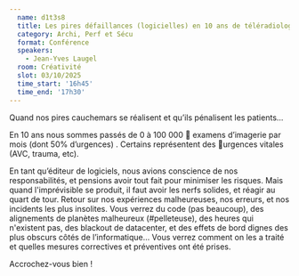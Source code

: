 ```yaml
---
  name: d1t3s8
  title: Les pires défaillances (logicielles) en 10 ans de téléradiologie d'urgence
  category: Archi, Perf et Sécu
  format: Conférence
  speakers: 
    - Jean-Yves Laugel
  room: Créativité
  slot: 03/10/2025
  time_start: '16h45'
  time_end: '17h30'
---
```

Quand nos pires cauchemars se réalisent et qu’ils pénalisent les patients…

En 10 ans nous sommes passés de 0 à 100 000 🚀 examens d’imagerie par mois (dont 50% d’urgences) . Certains représentent des 🚨urgences vitales (AVC, trauma, etc).

En tant qu’éditeur de logiciels, nous avions conscience de nos responsabilités, et pensions avoir tout fait pour minimiser les risques. Mais quand l'imprévisible se produit, il faut avoir les nerfs solides, et réagir au quart de tour.
Retour sur nos expériences malheureuses, nos erreurs, et nos incidents les plus insolites. Vous verrez du code (pas beaucoup), des alignements de planètes malheureux (#pelleteuse), des heures qui n'existent pas, des blackout de datacenter, et des effets de bord dignes des plus obscurs côtés de l’informatique… Vous verrez comment on les a traité et quelles mesures correctives et préventives ont été prises.

Accrochez-vous bien !
